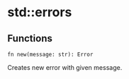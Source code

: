 # std::errors

## Functions
```
fn new(message: str): Error
```
Creates new error with given message.
